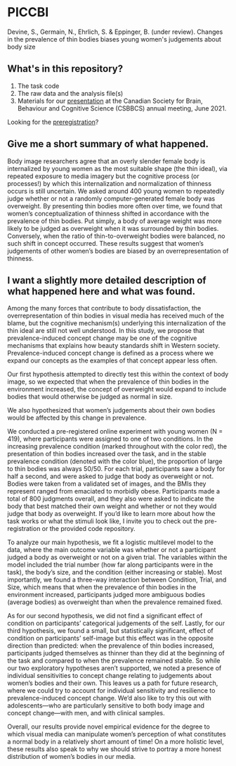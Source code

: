 # PICCBI
Devine, S., Germain, N., Ehrlich, S. &amp; Eppinger, B. (under review). Changes in the prevalence of thin bodies biases young women's judgements about body size

## What's in this repository?

1. The task code
2. The raw data and the analysis file(s)
3. Materials for our [presentation](https://github.com/LMD-nat/PICCBI/blob/main/csbbsc_2021/piccbi%20poster_csbbcs.pdf) at the Canadian Society for Brain, Behaviour and Cognitive Science (CSBBCS) annual meeting, June 2021. 

Looking for the [preregistration](https://osf.io/e28nd)?

## Give me a short summary of what happened.

Body image researchers agree that an overly slender female body is internalized by young women as the most suitable shape (the thin ideal), via repeated exposure to media imagery but the cognitive process (or processes!) by which this internalization and normalization of thinness occurs is still uncertain. We asked around 400 young women to repeatedly judge whether or not a randomly computer-generated female body was overweight. By presenting thin bodies more often over time, we found that women’s conceptualization of thinness shifted in accordance with the prevalence of thin bodies. Put simply, a body of average weight was more likely to be judged as overweight when it was surrounded by thin bodies. Conversely, when the ratio of thin-to-overweight bodies were balanced, no such shift in concept occurred. These results suggest that women’s judgements of other women’s bodies are biased by an overrepresentation of thinness. 

## I want a slightly more detailed description of what happened here and what was found. 

Among the many forces that contribute to body dissatisfaction, the overrepresentation of thin bodies in visual media has received much of the blame, but the cognitive mechanism(s) underlying this internalization of the thin ideal are still not well understood. In this study, we propose that prevalence-induced concept change may be one of the cognitive mechanisms that explains how beauty standards shift in Western society. Prevalence-induced concept change is defined  as a process where we expand our concepts as the examples of that concept appear less often.

Our first hypothesis attempted to directly test this within the context of body image, so we expected that when the prevalence of thin bodies in the environment increased, the concept of overweight would expand to include bodies that would otherwise be judged as normal in size.

We also hypothesized that women’s judgements about their own bodies would be affected by this change in prevalence.

We conducted a pre-registered online experiment with young women (N = 419), where participants were assigned to one of two conditions. In the increasing prevalence condition (marked throughout with the color red), the presentation of thin bodies increased over the task, and in the stable prevalence condition (denoted with the color blue), the proportion of large to thin bodies was always 50/50. For each trial, participants saw a body for half a second, and were asked to judge that body as overweight or not. Bodies were taken from a validated set of images, and the BMIs they represent ranged from emaciated to morbidly obese.  Participants made a total of 800 judgments overall, and they also were asked to indicate the body that best matched their own weight and whether or not they would judge that body as overweight. If you’d like to learn more about how the task works or what the stimuli look like, I invite you to check out the pre-registration or the provided code repository. 

To analyze our main hypothesis, we fit a logistic multilevel model to the data, where the main outcome variable was whether or not a participant judged a body as overweight or not on a given trial. The variables within the model included the trial number (how far along participants were in the task), the body’s size, and the condition (either increasing or stable). Most importantly, we found a three-way interaction between Condition, Trial, and Size, which means that when the prevalence of thin bodies in the environment increased, participants judged more ambiguous bodies (average bodies) as overweight than when the prevalence remained fixed.

As for our second hypothesis, we did not find a significant effect of condition on participants’ categorical judgements of the self. Lastly, for our third hypothesis, we found a small, but statistically significant, effect of condition on participants’ self-image but this effect was in the opposite direction than predicted: when the prevalence of thin bodies increased, participants judged themselves as thinner than they did at the beginning of the task and compared to when the prevalence remained stable. So while our two exploratory hypotheses aren’t supported, we noted a presence of individual sensitivities to concept change relating to judgements about women’s bodies and their own. This leaves us a path for future research, where we could try to account for individual sensitivity and resilience to prevalence-induced concept change. We’d also like to try this out with adolescents—who are particularly sensitive to both body image and concept change—with men, and with clinical samples. 

Overall, our results provide novel empirical evidence for the degree to which visual media can manipulate women’s perception of what constitutes a normal body in a relatively short amount of time! On a more holistic level, these results also speak to why we should strive to portray a more honest distribution of women’s bodies in our media. 

